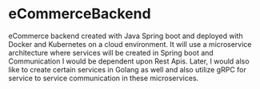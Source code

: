 # eCommerceBackend
eCommerce backend created with Java Spring boot and deployed with Docker and Kubernetes on a cloud environment. It will use a microservice architecture where services will be created in Spring boot and Communication I would be dependent upon Rest Apis. Later, I would also like to create certain services in Golang as well and also utilize gRPC for service to service communication in these microservices. 
